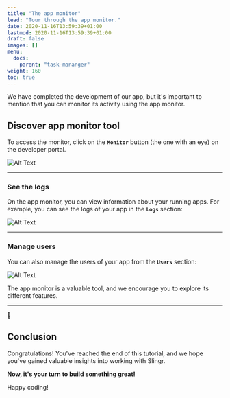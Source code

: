 ```yaml
---
title: "The app monitor"
lead: "Tour through the app monitor."
date: 2020-11-16T13:59:39+01:00
lastmod: 2020-11-16T13:59:39+01:00
draft: false
images: []
menu:
  docs:
    parent: "task-mananger"
weight: 160
toc: true
---
```


We have completed the development of our app, but it's important to mention that you can monitor its activity using the app monitor. 

## Discover app monitor tool

To access the monitor, click on the **`Monitor`** button (the one with an eye) on the developer portal.

![Alt Text](/slingrDoc/images/vendor/task-mananger/app-monitor/ap.png)

---

### See the logs

On the app monitor, you can view information about your running apps. For example, you can see the logs of your app in the **`Logs`** section:

![Alt Text](/slingrDoc/images/vendor/task-mananger/app-monitor/app.png)

---

### Manage users

You can also manage the users of your app from the **`Users`** section:

![Alt Text](/slingrDoc/images/vendor/task-mananger/app-monitor/app.png)

The app monitor is a valuable tool, and we encourage you to explore its different features. 

---

🥳

## Conclusion

Congratulations! You've reached the end of this tutorial, and we hope you've gained valuable insights into working with Slingr.

**Now, it's your turn to build something great!**

Happy coding!
